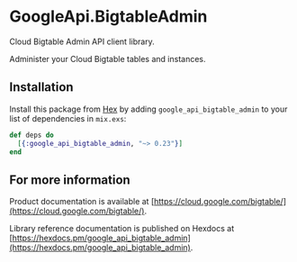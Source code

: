 # GoogleApi.BigtableAdmin

Cloud Bigtable Admin API client library.

Administer your Cloud Bigtable tables and instances.

## Installation

Install this package from [Hex](https://hex.pm) by adding
`google_api_bigtable_admin` to your list of dependencies in `mix.exs`:

```elixir
def deps do
  [{:google_api_bigtable_admin, "~> 0.23"}]
end
```

## For more information

Product documentation is available at [https://cloud.google.com/bigtable/](https://cloud.google.com/bigtable/).

Library reference documentation is published on Hexdocs at
[https://hexdocs.pm/google_api_bigtable_admin](https://hexdocs.pm/google_api_bigtable_admin).
